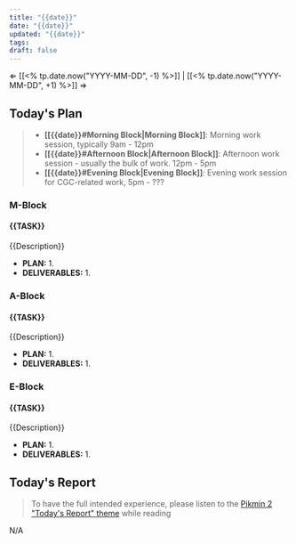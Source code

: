 ```yaml
---
title: "{{date}}"
date: "{{date}}"
updated: "{{date}}"
tags: 
draft: false
---
```

⇐ [[<% tp.date.now("YYYY-MM-DD", -1) %>]] |  [[<% tp.date.now("YYYY-MM-DD", +1) %>]] ⇒

## Today's Plan

> - **[[{{date}}#Morning Block|Morning Block]]**: Morning work session, typically 9am - 12pm
> - **[[{{date}}#Afternoon Block|Afternoon Block]]**: Afternoon work session - usually the bulk of work. 12pm - 5pm
> - **[[{{date}}#Evening Block|Evening Block]]**: Evening work session for CGC-related work, 5pm - ???

### M-Block

#### {{TASK}}

{{Description}}

- **PLAN:** 
	1. 
- **DELIVERABLES:** 
	1. 

### A-Block

#### {{TASK}}

{{Description}}

- **PLAN:** 
	1. 
- **DELIVERABLES:** 
	1. 

### E-Block

#### {{TASK}}

{{Description}}

- **PLAN:** 
	1. 
- **DELIVERABLES:** 
	1. 

## Today's Report

> To have the full intended experience, please listen to the [Pikmin 2 "Today's Report" theme](https://www.youtube.com/watch?v=l1fCmKZnq3U&list=PLwyW5mbdZMGN8mGTqvDhsBs37SW4TkHcw&index=85) while reading

N/A

[^1]: [[caveat-lector|caveat lector]] — This is a daily note! I don't actively maintain any information in daily notes, so please be cautious in following any advice here.